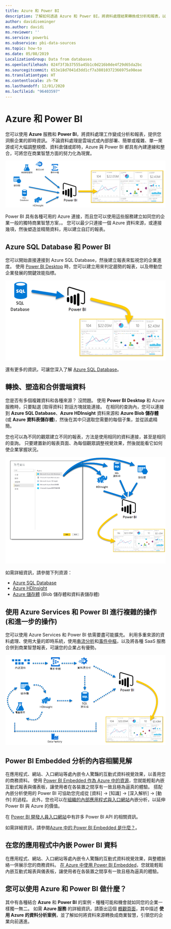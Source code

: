 ```yaml
---
title: Azure 和 Power BI
description: 了解如何透過 Azure 和 Power BI，將資料處理結果轉換成分析和報表，以提供企業的即時見解。
author: davidiseminger
ms.author: davidi
ms.reviewer: ''
ms.service: powerbi
ms.subservice: pbi-data-sources
ms.topic: how-to
ms.date: 05/08/2019
LocalizationGroup: Data from databases
ms.openlocfilehash: 024f3f3b37555a45b1c0d216b0de4f29d65da2bc
ms.sourcegitcommit: 653e18d7041d3dd1cf7a38010372366975a98eae
ms.translationtype: HT
ms.contentlocale: zh-TW
ms.lasthandoff: 12/01/2020
ms.locfileid: "96403597"
---
```

# <a name="azure-and-power-bi"></a>Azure 和 Power BI

您可以使用 **Azure** 服務和 **Power BI**，將資料處理工作變成分析和報表，提供您洞察企業的即時資訊。 不論資料處理是雲端式或內部部署、簡單或複雜、單一來源或可大幅調整規模、資料倉儲或即時，Azure 與 Power BI 都具有內建連線和整合，可將您在商業智慧方面的努力化為現實。

![Azure](media/service-azure-and-power-bi/azure_1.png)

Power BI 具有各種可用的 Azure 連接，而且您可以使用這些服務建立如同您的企業一般的獨特商業智慧方案，。 您可以最少只連接一個 Azure 資料來源，或連接幾項，然後塑造並精簡資料，用以建立自訂的報表。

## <a name="azure-sql-database-and-power-bi"></a>Azure SQL Database 和 Power BI

您可以開始直接連接到 Azure SQL Database，然後建立報表來監視您的企業進度。 使用 [Power BI Desktop](../fundamentals/desktop-getting-started.md) 時，您可以建立用來判定趨勢的報表，以及帶動您企業發展的關鍵效能指標。

![SQL 到 PBI](media/service-azure-and-power-bi/azure_2_sqltopbi.png)

還有更多的資訊，可讓您深入了解 [Azure SQL Database](https://azure.microsoft.com/services/sql-database/)。

## <a name="transform-shape-and-merge-your-cloud-data"></a>轉換、塑造和合併雲端資料

您是否有多個複雜資料和各種來源？ 沒問題。 使用 **Power BI Desktop** 和 Azure 服務時，只要點選 [取得資料]  對話方塊就能連接。 在相同的查詢內，您可以連接到 **Azure SQL Database**、**Azure HDInsight** 資料來源和 **Azure Blob 儲存體** (或 **Azure 資料表儲存體**)，然後在其中只選取您需要的每個子集，並從該處精簡。

您也可以為不同的觀眾建立不同的報表，方法是使用相同的資料連接，甚至是相同的查詢。 只要建置新的報表頁面、為每個觀眾調整視覺效果，然後就能看它如何使企業掌握狀況。

![多種來源到 PBI](media/service-azure-and-power-bi/azure_3_multipletopbi.png)

如需詳細資訊，請參閱下列資源：

* [Azure SQL Database](https://azure.microsoft.com/services/sql-database/)
* [Azure HDInsight](https://azure.microsoft.com/services/hdinsight/)
* [Azure 儲存體](https://azure.microsoft.com/services/storage/) (Blob 儲存體和資料表儲存體)

## <a name="get-complex-and-ahead-using-azure-services-and-power-bi"></a>使用 Azure Services 和 Power BI 進行複雜的操作 (和進一步的操作)

您可以使用 Azure Services 和 Power BI 依需要盡可能擴充。 利用多重來源的資料處理、使用大量的即時系統，使用[串流分析](https://azure.microsoft.com/services/stream-analytics/)和[事件中樞](https://azure.microsoft.com/services/event-hubs/)，以及將各種 SaaS 服務合併到商業智慧報表，可讓您的企業占有優勢。

![Azure 複合](media/service-azure-and-power-bi/azure_4_complex.png)

## <a name="context-insights-with-power-bi-embedded-analytics"></a>Power BI Embedded 分析的內容相關見解

在應用程式、網站、入口網站等處內嵌令人驚豔的互動式資料視覺效果，以善用您的商務資料。 使用 [Power BI Embedded 作為 Azure 中的資源](https://azure.microsoft.com/services/power-bi-embedded/)，您就能輕鬆內嵌互動式報表與儀表板，讓使用者在各裝置之間享有一致且極為逼真的體驗。  搭配內嵌分析使用的 Power BI 可協助您完成從 [資料] -> [知識] -> [深入解析] -> [動作] 的過程。  此外，您也可以在[組織的內部應用程式與入口網站](https://powerbi.microsoft.com/developers/embedded-analytics/organization/)內嵌分析，以延伸 Power BI 與 Azure 的價值。

在 [Power BI 開發人員入口網站](https://dev.powerbi.com)中有許多 Power BI API 的相關資訊。

如需詳細資訊，請參閱[Azure 中的 Power BI Embedded 是什麼？](../developer/embedded/azure-pbie-what-is-power-bi-embedded.md)。

## <a name="embed-your-power-bi-data-within-your-app"></a>在您的應用程式中內嵌 Power BI 資料

在應用程式、網站、入口網站等處內嵌令人驚豔的互動式資料視覺效果，與整體脈絡一併展示您的商務資料。 [在 Azure 中使用 Power BI Embedded](https://azure.microsoft.com/services/power-bi-embedded/)，您就能輕鬆內嵌互動式報表與儀表板，讓使用者在各裝置之間享有一致且極為逼真的體驗。

## <a name="what-could-you-do-with-azure-and-power-bi"></a>您可以使用 Azure 和 Power BI 做什麼？

其中有各種結合 **Azure** 和 **Power BI** 的案例 - 種種可能和機會就如同您的企業一樣獨一無二。 如需 **Azure 服務** 的詳細資訊，請簽出這個 [概觀頁面](/azure/machine-learning/team-data-science-process/plan-your-environment)，其中描述 **使用 Azure 的資料分析案例**，並了解如何將資料來源轉換成商業智慧，引領您的企業向前邁進。